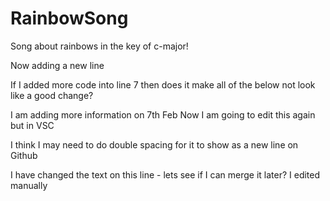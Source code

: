 # RainbowSong

Song about rainbows in the key of c-major!

Now adding a new line

If I added more code into line 7 then does it make all of the below not look like a good change?

I am adding more information on 7th Feb 
Now I am going to edit this again but in VSC

I think I may need to do double spacing for it to show as a new line on Github

I have changed the text on this line - lets see if I can merge it later? I edited manually



    
